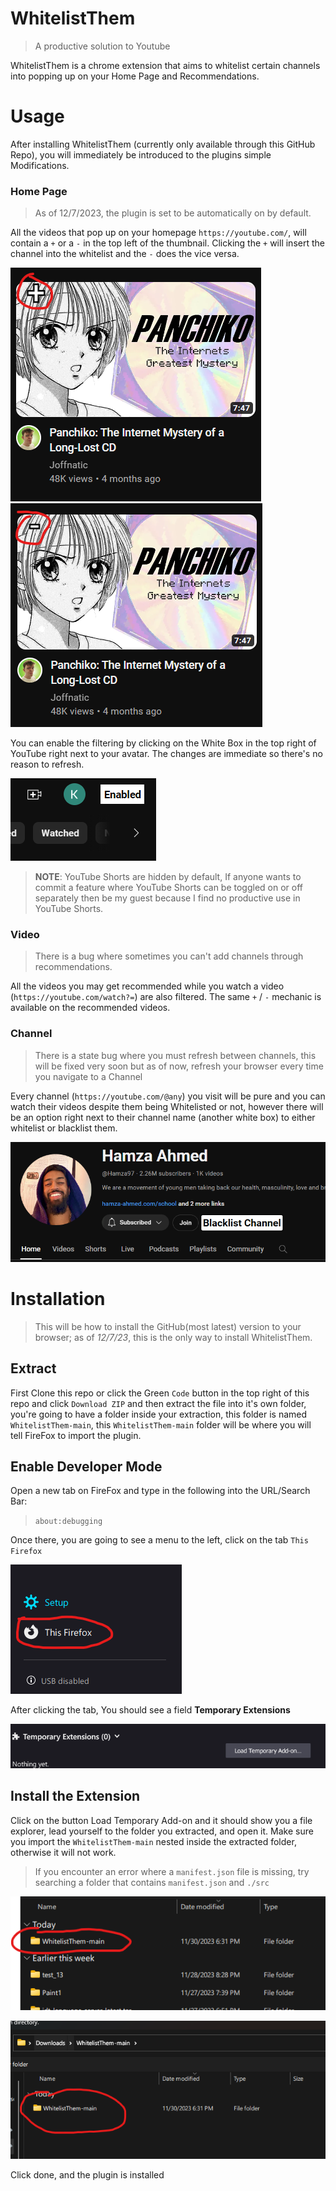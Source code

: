 # WhitelistThem

> A productive solution to Youtube 


WhitelistThem is a chrome extension that aims to whitelist certain channels into popping up on your Home Page and Recommendations. 

# Usage

After installing WhitelistThem (currently only available through this GitHub Repo), you will immediately be introduced to the plugins simple Modifications. 

### Home Page

> As of 12/7/2023, the plugin is set to be automatically on by default.

All the videos that pop up on your homepage `https://youtube.com/`, will contain a `+` or a `-` in the top left of the thumbnail. Clicking the `+` will insert the channel into the whitelist and the `-` does the vice versa.


![Toggle-+](./readme-pics/image7.png "Figure 3.1")
![Toggle--](./readme-pics/image8.png "Figure 3.2")

You can enable the filtering by clicking on the White Box in the top right of YouTube right next to your avatar. The changes are immediate so there's no reason to refresh.

![Toggle](./readme-pics/image6.png "Figure 3.0")

> **NOTE**: YouTube Shorts are hidden by default, If anyone wants to commit a feature where YouTube Shorts can be toggled on or off separately then be my guest because I find no productive use in YouTube Shorts. 


### Video

> There is a bug where sometimes you can't add channels through recommendations.


All the videos you may get recommended while you watch a video (`https://youtube.com/watch?=`) are also filtered. The same `+` / `-` mechanic is available on the recommended videos.

### Channel

> There is a state bug where you must refresh between channels, this will be fixed very soon but as of now, refresh your browser every time you navigate to a Channel

Every channel (`https://youtube.com/@any`) you visit will be pure and you can watch their videos despite them being Whitelisted or not, however there will be an option right next to their channel name (another white box) to either whitelist or blacklist them.


![Channel](./readme-pics/image9.png "Figure 4.0")


# Installation

> This will be how to install the GitHub(most latest) version to your browser; as of *12/7/23*, this is the only way to install WhitelistThem.

## Extract

First Clone this repo or click the Green `Code` button in the top right of this repo and click `Download ZIP` and then extract the file into it's own folder, you're going to have a folder inside your extraction, this folder is named `WhitelistThem-main`, this `WhitelistThem-main` folder will be where you will tell FireFox to import the plugin.

## Enable Developer Mode

Open a new tab on FireFox and type in the following into the URL/Search Bar: 

> `about:debugging`

Once there, you are going to see a menu to the left, click on the tab `This Firefox` 


![Extensions](./readme-pics/firefox/image.png "Figure 1.0")


After clicking the tab, You should see a field **Temporary Extensions** 

![Unpacked](./readme-pics/firefox/image2.png "Figure 1.1")

## Install the Extension

Click on the button Load Temporary Add-on and it should show you a file explorer, lead yourself to the folder you extracted, and open it. Make sure you import the `WhitelistThem-main` nested inside the extracted folder, otherwise it will not work.

> If you encounter an error where a `manifest.json` file is missing, try searching a folder that contains `manifest.json` and `./src`

![Folder](./readme-pics/image3.png "Figure 2.0")

![Nested-Folder](./readme-pics/image4.png "Figure 2.1")

Click done, and the plugin is installed